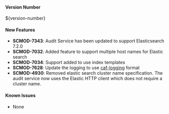 #### Version Number
${version-number}

#### New Features
- **SCMOD-7343**: Audit Service has been updated to support Elasticsearch 7.2.0
- **SCMOD-7032**: Added feature to support multiple host names for Elastic search
- **SCMOD-7034**: Support added to use index templates
- **SCMOD-7628**: Update the logging to use [caf-logging](https://github.com/CAFapi/caf-logging) format
- **SCMOD-4930**: Removed elastic search cluster name specification. The audit service now uses the Elastic HTTP client which does not require a cluster name.

#### Known Issues
- None

